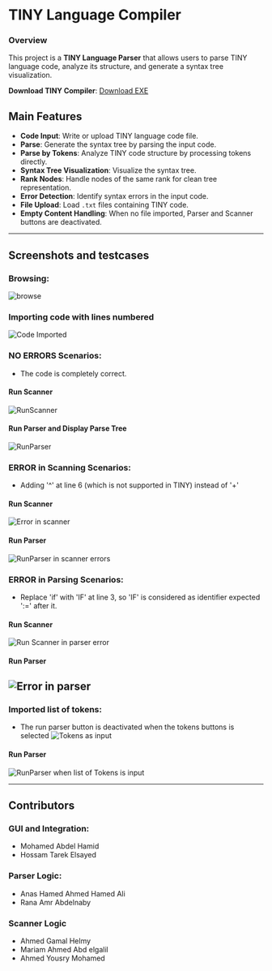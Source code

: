 # TINY Language Compiler

### Overview
This project is a **TINY Language Parser** that allows users to parse TINY language code, analyze its structure, and generate a syntax tree visualization.

**Download TINY Compiler**: [Download EXE](https://drive.google.com/file/d/1Z2qrmO4NIhf0cRx7f1LCN1hwkN8muVTg/view?usp=sharing)


## Main Features
- **Code Input**: Write or upload TINY language code file.
- **Parse**: Generate the syntax tree by parsing the input code.
- **Parse by Tokens**: Analyze TINY code structure by processing tokens directly.
- **Syntax Tree Visualization**: Visualize the syntax tree.
- **Rank Nodes**: Handle nodes of the same rank for clean tree representation.
- **Error Detection**: Identify syntax errors in the input code.
- **File Upload**: Load `.txt` files containing TINY code.
- **Empty Content Handling**: When no file imported, Parser and Scanner buttons are deactivated.

---
## Screenshots and testcases
### Browsing:
![browse](https://github.com/user-attachments/assets/da5bc0d9-9053-48f5-9dd4-e2afef4fc2a0)
### Importing code with lines numbered
![Code Imported](https://github.com/user-attachments/assets/a6d51f51-49d2-44ca-ba15-0ca966a52096)
### NO ERRORS Scenarios:
- The code is completely correct.
#### Run Scanner
![RunScanner](https://github.com/user-attachments/assets/62d59875-6160-445b-891c-d600fe526366)
#### Run Parser and Display Parse Tree
![RunParser](https://github.com/user-attachments/assets/dc74419e-65fc-4e1d-a83e-f230884ac101)
### ERROR in Scanning Scenarios:
- Adding '^' at line 6 (which is not supported in TINY) instead of '+'
#### Run Scanner
![Error in scanner](https://github.com/user-attachments/assets/e598d808-612b-426a-959e-d0e492b65d4d)
#### Run Parser
![RunParser  in scanner errors](https://github.com/user-attachments/assets/b0037a97-6afd-4f7e-9d5d-fc84ff0c04ee)
### ERROR in Parsing Scenarios:
- Replace 'if' with 'IF' at line 3, so 'IF' is considered as identifier expected ':=' after it.
#### Run Scanner
![Run Scanner in parser error](https://github.com/user-attachments/assets/c9c3e1f3-bcdc-462b-8ccc-60d4c2068b32)
#### Run Parser
![Error in parser](https://github.com/user-attachments/assets/dc2515e6-4b1d-4324-b381-c0277c6414bc)
---
### Imported list of tokens:
- The run parser button is deactivated when the tokens buttons is selected
![Tokens as input](https://github.com/user-attachments/assets/9f6a17fd-bba8-436c-8527-4d590e75ade8)
#### Run Parser
![RunParser when Iist of Tokens is input](https://github.com/user-attachments/assets/c2953952-d380-4f55-8a21-ce7a50065bc4)













---

## Contributors 
### GUI and Integration:
- Mohamed Abdel Hamid
- Hossam Tarek Elsayed
### Parser Logic:
- Anas Hamed Ahmed Hamed Ali
- Rana Amr Abdelnaby
### Scanner Logic
- Ahmed Gamal Helmy
- Mariam Ahmed Abd elgalil
- Ahmed Yousry Mohamed
